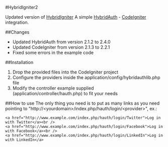 #HybridIgniter2

Updated version of [HybridIgniter](https://github.com/andacata/HybridIgniter/)
A simple [HybridAuth](http://hybridauth.sourceforge.net/) - [CodeIgniter](http://ellislab.com/codeigniter) integration.

##Changes 
- Updated HybridAuth from version 2.1.2 to 2.4.0
- Updated CodeIgniter from version 2.1.3 to 2.2.1
- Fixed some errors in the example code

##Installation
1. Drop the provided files into the CodeIgniter project
2. Configure the providers inside the application/config/hybridauthlib.php file
3. Modify the controller example supplied (application/controller/hauth.php) to fit your needs

##How to use
The only thing you need is to put as many links as you need pointing to "http://&lt;yourdomain>/index.php/hauth/login/&lt;provider>", ex.:

	<a href="http://www.example.com/index.php/hauth/login/Twitter">Log in with Twitter</a><br />
	<a href="http://www.example.com/index.php/hauth/login/Facebook">Log in with Facebook</a><br />
	<a href="http://www.example.com/index.php/hauth/login/LinkedIn">Log in with LinkedIn</a>

